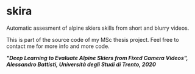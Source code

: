 # skira
Automatic assesment of alpine skiers skills from short and blurry videos.

This is part of the source code of my MSc thesis project. Feel free to contact me for more info and more code.

***"Deep Learning to Evaluate Alpine Skiers from Fixed Camera Videos", Alessandro Battisti, Università degli Studi di Trento, 2020***
